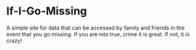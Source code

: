 # If-I-Go-Missing
A simple site for data that can be accessed by family and friends in the event that you go missing. If you are into true, crime it is great. If not, it is crazy!
